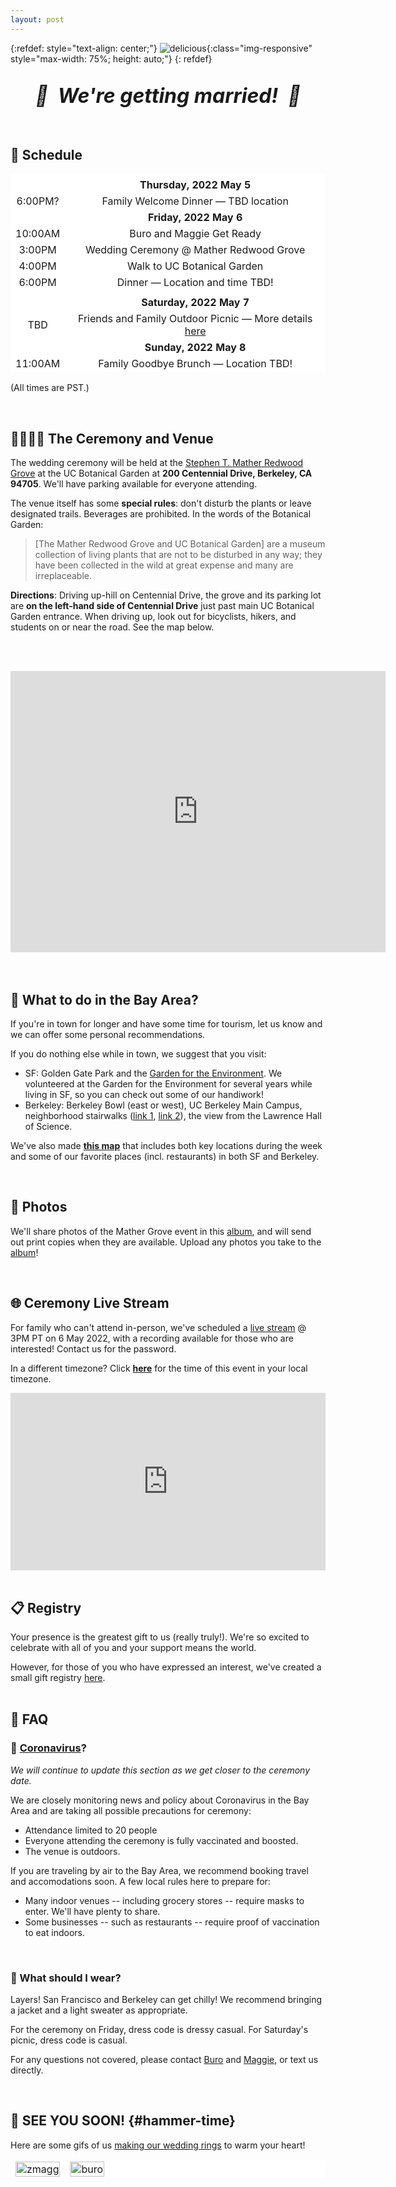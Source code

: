 ```yaml
---
layout: post
---
```


{:refdef: style="text-align: center;"}
![delicious](assets/asparagus.jpg){:class="img-responsive" style="max-width: 75%; height: auto;"}
{: refdef}

<br />
<center>
    <strong>
        <i>
            <font size="6">🎉&nbsp;&nbsp;We're getting married!&nbsp;&nbsp;🥳</font>
        </i>
    </strong>
</center>
<br />
<br />

## 📅 Schedule

<table style="border-style: hidden; background-color: white" width="70%">
  <tbody>
    <tr style="background-color: white">
      <td style="border-style: hidden; text-align: center;"> </td>
      <td style="text-align: center; border-style: hidden;"> </td>
    </tr>
     <tr style="background-color: white">
      <td style="border-style: hidden; text-align: center;"> </td>
      <td style="text-align: center; border-style: hidden;"><strong>Thursday, 2022 May 5</strong></td>
    </tr>
    <tr style="background-color: white">
      <td style="border-style: hidden; text-align: center;">6:00PM?</td>
      <td style="text-align: center; border-style: hidden;">Family Welcome Dinner — TBD location</td>
    </tr>
    <tr style="background-color: white">
      <td style="border-style: hidden; text-align: center;"> </td>
      <td style="text-align: center; border-style: hidden;"><strong>Friday, 2022 May 6</strong></td>
    </tr>
    <tr style="background-color: white">
      <td style="border-style: hidden; text-align: center;">10:00AM</td>
      <td style="text-align: center; border-style: hidden;">Buro and Maggie Get Ready</td>
    </tr>
    <tr style="background-color: white">
      <td style="border-style: hidden; text-align: center;">3:00PM</td>
      <td style="text-align: center; border-style: hidden;">Wedding Ceremony @ Mather Redwood Grove</td>
    </tr>
    <tr style="background-color: white">
      <td style="border-style: hidden; text-align: center;">4:00PM</td>
      <td style="text-align: center; border-style: hidden;">Walk to UC Botanical Garden</td>
    </tr>
    <tr style="background-color: white">
      <td style="border-style: hidden; text-align: center;">6:00PM</td>
      <td style="text-align: center; border-style: hidden;">Dinner — Location and time TBD!</td>
    </tr>
    <tr style="background-color: white">
      <td style="border-style: hidden; text-align: center;"> </td>
      <td style="text-align: center; border-style: hidden;"> </td>
    </tr>
    <tr style="background-color: white">
      <td style="border-style: hidden; text-align: center;"> </td>
      <td style="text-align: center; border-style: hidden;"><strong>Saturday, 2022 May 7</strong></td>
    </tr>
    <tr style="background-color: white">
      <td style="border-style: hidden; text-align: center;">TBD</td>
      <td style="text-align: center; border-style: hidden;">Friends and Family Outdoor Picnic — More details <a href="https://mookerzhou.github.io/picnic/">here</a></td>
    </tr>
     <tr style="background-color: white">
      <td style="border-style: hidden; text-align: center;"> </td>
      <td style="text-align: center; border-style: hidden;"><strong>Sunday, 2022 May 8</strong></td>
    </tr>
    <tr style="background-color: white">
      <td style="border-style: hidden; text-align: center;">11:00AM</td>
      <td style="text-align: center; border-style: hidden;">Family Goodbye Brunch — Location TBD!</td>
    </tr>
  </tbody>
</table>

(All times are PST.)

<br />

## 👰🏻🤵🏾 The Ceremony and Venue

The wedding ceremony will be held at the [Stephen T. Mather Redwood
Grove][ucb_grove] at the UC Botanical Garden at **200 Centennial Drive, Berkeley,
CA 94705**. We'll have parking available for everyone attending.

The venue itself has some **special rules**: don't disturb the plants or leave
designated trails. Beverages are prohibited. In the words of the Botanical
Garden:

> [The Mather Redwood Grove and UC Botanical Garden] are a museum collection of
> living plants that are not to be disturbed in any way; they have been
> collected in the wild at great expense and many are irreplaceable.

**Directions**: Driving up-hill on Centennial Drive, the grove and its parking
lot are **on the left-hand side of Centennial Drive** just past main UC
Botanical Garden entrance. When driving up, look out for bicyclists, hikers, and
students on or near the road. See the map below.

<br /><br />
<div style="text-align:center">
<iframe src="https://www.google.com/maps/embed?pb=!1m18!1m12!1m3!1d3149.3428438852993!2d-122.24142214901772!3d37.87566417964179!2m3!1f0!2f0!3f0!3m2!1i1024!2i768!4f13.1!3m3!1m2!1s0x80857c46306b0e89%3A0x8ec0c5ddd1e43bd!2sBotanical%20Garden%20Lot!5e0!3m2!1sen!2sus!4v1644810000818!5m2!1sen!2sus" width="600" height="450" style="border:0;" allowfullscreen="" loading="lazy"></iframe>
</div>
<br /><br />

## 🌉 What to do in the Bay Area?

If you're in town for longer and have some time for tourism, let us know and we can offer some personal recommendations.

If you do nothing else while in town, we suggest that you visit:

- SF: Golden Gate Park and the [Garden for the Environment][gfe]. We volunteered at the Garden for the Environment for several years while living in SF, so you can check out some of our handiwork!
- Berkeley: Berkeley Bowl (east or west), UC Berkeley Main Campus, neighborhood stairwalks ([link 1][berkeley_paths], [link
  2][berkeley_paths1]), the view from the Lawrence Hall of Science.

We've also made [**this map**][sfbay_map] that includes both key locations during the week and some of our favorite places (incl. restaurants) in both SF and Berkeley. 

[gfe]: https://www.gardenfortheenvironment.org/
[sfbay_map]: https://www.google.com/maps/d/viewer?hl=en&mid=1i1y9zUZi0Qa98VZmPFJftnVRfzKyWrYX&ll=37.7808331084555%2C-122.25537206463261&z=11
[ucb_grove]: https://botanicalgarden.berkeley.edu/rentals-redwood-grove
[berkeley_paths]: https://www.berkeleypaths.org/path-list
[berkeley_paths1]: https://socalstairclimbers.com/tag/berkeley-stair-walking/

<br />

## 📸 Photos

We'll share photos of the Mather Grove event in this [album][album], and will send
out print copies when they are available. Upload any photos you take to the
[album][album]!

[album]: https://photos.app.goo.gl/xdXo85k2QW2CSyR17

<br />

## 🌐 Ceremony Live Stream 

For family who can't attend in-person, we've scheduled a [live
stream](https://vimeo.com/704420461) @ 3PM PT on 6 May 2022, with a recording
available for those who are interested! Contact us for the password.

In a different timezone? Click **[here][timezones]** for the time of this event
in your local timezone.

<div style="padding:56.25% 0 0 0;position:relative;"><iframe src="https://player.vimeo.com/video/707129627?h=10cd623d41&amp;badge=0&amp;autopause=0&amp;player_id=0&amp;app_id=58479" frameborder="0" allow="autoplay; fullscreen; picture-in-picture" allowfullscreen style="position:absolute;top:0;left:0;width:100%;height:100%;" title="Wedding Ceremony"></iframe></div><script src="https://player.vimeo.com/api/player.js"></script>

[timezones]: https://savvytime.com/converter/pt-to-ist-germany-stuttgart-united-kingdom-london-ca-ontario-ma-boston-nc-charlotte/may-6-2022/3pm

<br />

## 📋 Registry

Your presence is the greatest gift to us (really truly!). We're so excited to celebrate with all of you and your support means the world.

However, for those of you who have expressed an interest, we've created a small gift registry [here](https://www.zola.com/registry/mookerzhou).
<br />
<br />

## 🤔 FAQ

### 🦠 [Coronavirus][covid-19]?

_We will continue to update this section as we get closer to the ceremony date._

We are closely monitoring news and policy about Coronavirus in the Bay Area and
are taking all possible precautions for ceremony:

- Attendance limited to 20 people
- Everyone attending the ceremony is fully vaccinated and boosted.
- The venue is outdoors.

If you are traveling by air to the Bay Area, we recommend booking travel and
accomodations soon. A few local rules here to prepare for:

- Many indoor venues -- including grocery stores -- require masks to
  enter. We'll have plenty to share.
- Some businesses -- such as restaurants -- require proof of vaccination to eat
  indoors.

[berkeley]: https://www.cityofberkeley.info/covid19/whats-open/
[berkeley-covid]: https://www.berkeleyside.org/2020/03/14/covid-19-berkeley-by-the-numbers-plus-some-key-resources-to-help-you-stay-informed

<br/>

### 🧥 What should I wear?

Layers! San Francisco and Berkeley can get chilly! We recommend bringing a
jacket and a light sweater as appropriate.

For the ceremony on Friday, dress code is dressy casual. For Saturday's picnic, dress code is casual.

For any questions not covered, please contact [Buro](mailto:mookerji@gmail.com)
and [Maggie](mailto:emmbeezee@gmail.com), or text us directly.

[covid-19]: https://www.cdc.gov/coronavirus/2019-ncov/summary.html

<br />

## 💍 SEE YOU SOON! {#hammer-time}

Here are some gifs of us [making our wedding rings][diy] to warm your heart!

<table style="border-style: hidden; background-color: white">
  <tbody>
    <tr class="noBorder" style="background-color: white">
      <td style="border-style: hidden; text-align: center;">
        <img src="assets/zmagg.gif" alt="zmagg" width="100%"/>
      </td>
      <td style="text-align: center; border-style: hidden;">
        <img src="assets/mookerji-flipped.gif" alt="buro" width="100%"/>
      </td>
    </tr>
  </tbody>
</table>

[diy]: https://www.diyweddingrings.com/
